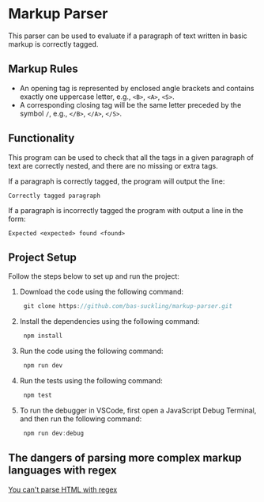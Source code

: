 # Markup Parser

This parser can be used to evaluate if a paragraph of text written in basic markup is correctly tagged.

## Markup Rules

- An opening tag is represented by enclosed angle brackets and contains exactly one uppercase letter, e.g., `<B>`, `<A>`, `<S>`.
- A corresponding closing tag will be the same letter preceded by the symbol `/`, e.g., `</B>`, `</A>`, `</S>`.

## Functionality

This program can be used to check that all the tags in a given paragraph of text are correctly nested, and there are no missing or extra tags.

If a paragraph is correctly tagged, the program will output the line:

`Correctly tagged paragraph`

If a paragraph is incorrectly tagged the program with output a line in the form:

`Expected <expected> found <found>`

## Project Setup

Follow the steps below to set up and run the project:

1. Download the code using the following command:

   ```javascript
    git clone https://github.com/bas-suckling/markup-parser.git
   ```

2. Install the dependencies using the following command:

   ```javascript
    npm install
   ```

3. Run the code using the following command:

   ```javascript
    npm run dev
   ```

4. Run the tests using the following command:

   ```javascript
    npm test
   ```

5. To run the debugger in VSCode, first open a JavaScript Debug Terminal, and then run the following command:

   ```javascript
    npm run dev:debug
   ```

## The dangers of parsing more complex markup languages with regex

[You can't parse HTML with regex](https://stackoverflow.com/questions/1732348/regex-match-open-tags-except-xhtml-self-contained-tags)
